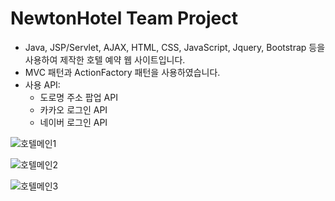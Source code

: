 # NewtonHotel Team Project

- Java, JSP/Servlet, AJAX, HTML, CSS, JavaScript, Jquery, Bootstrap 등을 사용하여 제작한 호텔 예약 웹 사이트입니다.
- MVC 패턴과 ActionFactory 패턴을 사용하였습니다.
- 사용 API:
  - 도로명 주소 팝업 API
  - 카카오 로그인 API
  - 네이버 로그인 API

![호텔메인1](https://user-images.githubusercontent.com/83577481/130219221-1bdf6c66-1b1a-4d29-a10b-ffca997045e2.PNG)

![호텔메인2](https://user-images.githubusercontent.com/83577481/130219424-722e6469-18c7-42a0-b6db-bf5b654692e7.PNG)

![호텔메인3](https://user-images.githubusercontent.com/83577481/130219495-9cf52331-88bf-4c95-8587-93b2af25d01e.PNG)


